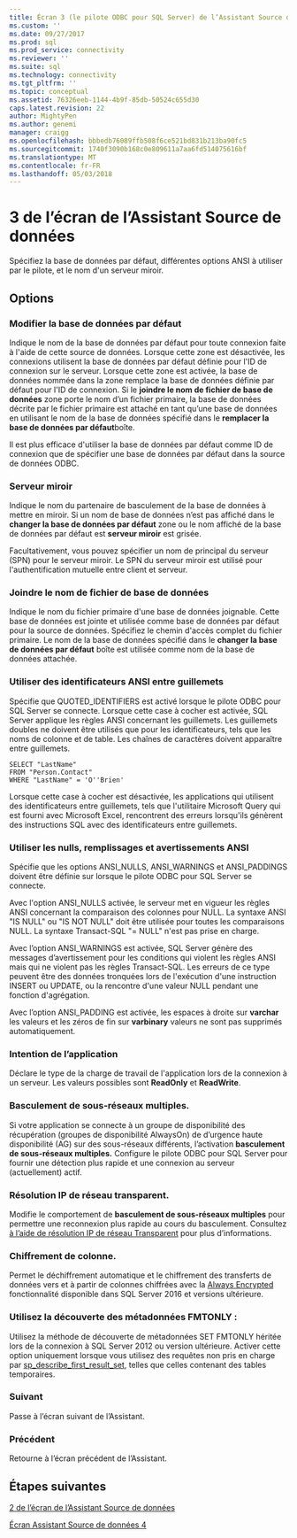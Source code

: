```yaml
---
title: Écran 3 (le pilote ODBC pour SQL Server) de l’Assistant Source de données | Documents Microsoft
ms.custom: ''
ms.date: 09/27/2017
ms.prod: sql
ms.prod_service: connectivity
ms.reviewer: ''
ms.suite: sql
ms.technology: connectivity
ms.tgt_pltfrm: ''
ms.topic: conceptual
ms.assetid: 76326eeb-1144-4b9f-85db-50524c655d30
caps.latest.revision: 22
author: MightyPen
ms.author: genemi
manager: craigg
ms.openlocfilehash: bbbedb76089ffb508f6ce521bd831b213ba90fc5
ms.sourcegitcommit: 1740f3090b168c0e809611a7aa6fd514075616bf
ms.translationtype: MT
ms.contentlocale: fr-FR
ms.lasthandoff: 05/03/2018
---
```

# <a name="data-source-wizard-screen-3"></a>3 de l’écran de l’Assistant Source de données

Spécifiez la base de données par défaut, différentes options ANSI à utiliser par le pilote, et le nom d'un serveur miroir.

## <a name="options"></a>Options

### <a name="change-the-default-database-to"></a>Modifier la base de données par défaut

Indique le nom de la base de données par défaut pour toute connexion faite à l'aide de cette source de données. Lorsque cette zone est désactivée, les connexions utilisent la base de données par défaut définie pour l'ID de connexion sur le serveur. Lorsque cette zone est activée, la base de données nommée dans la zone remplace la base de données définie par défaut pour l'ID de connexion. Si le **joindre le nom de fichier de base de données** zone porte le nom d’un fichier primaire, la base de données décrite par le fichier primaire est attaché en tant qu’une base de données en utilisant le nom de la base de données spécifié dans le **remplacer la base de données par défaut**boîte.

Il est plus efficace d'utiliser la base de données par défaut comme ID de connexion que de spécifier une base de données par défaut dans la source de données ODBC.

### <a name="mirror-server"></a>Serveur miroir

Indique le nom du partenaire de basculement de la base de données à mettre en miroir. Si un nom de base de données n’est pas affiché dans le **changer la base de données par défaut** zone ou le nom affiché de la base de données par défaut est **serveur miroir** est grisée.

Facultativement, vous pouvez spécifier un nom de principal du serveur (SPN) pour le serveur miroir. Le SPN du serveur miroir est utilisé pour l'authentification mutuelle entre client et serveur.

### <a name="attach-database-filename"></a>Joindre le nom de fichier de base de données

Indique le nom du fichier primaire d'une base de données joignable. Cette base de données est jointe et utilisée comme base de données par défaut pour la source de données. Spécifiez le chemin d'accès complet du fichier primaire. Le nom de la base de données spécifié dans le **changer la base de données par défaut** boîte est utilisée comme nom de la base de données attachée.

### <a name="use-ansi-quoted-identifiers"></a>Utiliser des identificateurs ANSI entre guillemets

Spécifie que QUOTED_IDENTIFIERS est activé lorsque le pilote ODBC pour SQL Server se connecte. Lorsque cette case à cocher est activée, SQL Server applique les règles ANSI concernant les guillemets. Les guillemets doubles ne doivent être utilisés que pour les identificateurs, tels que les noms de colonne et de table. Les chaînes de caractères doivent apparaître entre guillemets.

```
SELECT "LastName"
FROM "Person.Contact"
WHERE "LastName" = 'O''Brien'
```

Lorsque cette case à cocher est désactivée, les applications qui utilisent des identificateurs entre guillemets, tels que l'utilitaire Microsoft Query qui est fourni avec Microsoft Excel, rencontrent des erreurs lorsqu'ils génèrent des instructions SQL avec des identificateurs entre guillemets.

### <a name="use-ansi-nulls-paddings-and-warnings"></a>Utiliser les nulls, remplissages et avertissements ANSI

Spécifie que les options ANSI_NULLS, ANSI_WARNINGS et ANSI_PADDINGS doivent être définie sur lorsque le pilote ODBC pour SQL Server se connecte.

Avec l'option ANSI_NULLS activée, le serveur met en vigueur les règles ANSI concernant la comparaison des colonnes pour NULL. La syntaxe ANSI "IS NULL" ou "IS NOT NULL" doit être utilisée pour toutes les comparaisons NULL. La syntaxe Transact-SQL "= NULL" n'est pas prise en charge.

Avec l’option ANSI_WARNINGS est activée, SQL Server génère des messages d’avertissement pour les conditions qui violent les règles ANSI mais qui ne violent pas les règles Transact-SQL. Les erreurs de ce type peuvent être des données tronquées lors de l'exécution d'une instruction INSERT ou UPDATE, ou la rencontre d'une valeur NULL pendant une fonction d'agrégation. 

Avec l’option ANSI_PADDING est activée, les espaces à droite sur **varchar** les valeurs et les zéros de fin sur **varbinary** valeurs ne sont pas supprimés automatiquement.

### <a name="application-intent"></a>Intention de l’application

Déclare le type de la charge de travail de l'application lors de la connexion à un serveur. Les valeurs possibles sont **ReadOnly** et **ReadWrite**.

### <a name="multi-subnet-failover"></a>Basculement de sous-réseaux multiples.

Si votre application se connecte à un groupe de disponibilité des récupération (groupes de disponibilité AlwaysOn) de d’urgence haute disponibilité (AG) sur des sous-réseaux différents, l’activation **basculement de sous-réseaux multiples.** Configure le pilote ODBC pour SQL Server pour fournir une détection plus rapide et une connexion au serveur (actuellement) actif.

### <a name="transparent-network-ip-resolution"></a>Résolution IP de réseau transparent.

Modifie le comportement de **basculement de sous-réseaux multiples** pour permettre une reconnexion plus rapide au cours du basculement. Consultez [à l’aide de résolution IP de réseau Transparent](../../../connect/odbc/using-transparent-network-ip-resolution.md) pour plus d’informations.

### <a name="column-encryption"></a>Chiffrement de colonne.

Permet le déchiffrement automatique et le chiffrement des transferts de données vers et à partir de colonnes chiffrées avec la [Always Encrypted](../../../connect/odbc/using-always-encrypted-with-the-odbc-driver.md) fonctionnalité disponible dans SQL Server 2016 et versions ultérieure.

### <a name="use-fmtonly-metadata-discovery"></a>Utilisez la découverte des métadonnées FMTONLY :

Utilisez la méthode de découverte de métadonnées SET FMTONLY héritée lors de la connexion à SQL Server 2012 ou version ultérieure. Activer cette option uniquement lorsque vous utilisez des requêtes non pris en charge par [sp_describe_first_result_set](../../../relational-databases/system-stored-procedures/sp-describe-first-result-set-transact-sql.md), telles que celles contenant des tables temporaires. 

### <a name="next"></a>Suivant

Passe à l’écran suivant de l’Assistant.

### <a name="back"></a>Précédent

Retourne à l’écran précédent de l’Assistant.

## <a name="next-steps"></a>Étapes suivantes

[2 de l’écran de l’Assistant Source de données](../../../connect/odbc/windows/dsn-wizard-2.md)

[Écran Assistant Source de données 4](../../../connect/odbc/windows/dsn-wizard-4.md)
